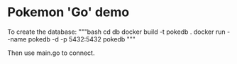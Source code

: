 # Pokemon 'Go' demo

To create the database:
"""bash
cd db
docker build -t pokedb .
docker run --name pokedb -d -p 5432:5432 pokedb
"""

Then use main.go to connect.
